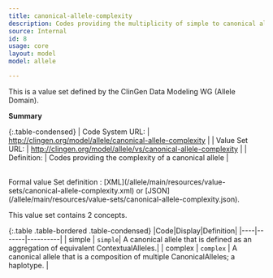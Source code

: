```yaml
---
title: canonical-allele-complexity
description: Codes providing the multiplicity of simple to canonical allele relationships.
source: Internal
id: 8
usage: core
layout: model
model: allele

---
```


This is a value set defined by the ClinGen Data Modeling WG (Allele Domain).

__Summary__

{:.table-condensed}
| Code System URL:  | http://clingen.org/model/allele/canonical-allele-complexity |
| Value Set URL:  | http://clingen.org/model/allele/vs/canonical-allele-complexity |
| Definition: | Codes providing the complexity of a canonical allele |

<br/>
Formal value Set definition : [XML](/allele/main/resources/value-sets/canonical-allele-complexity.xml) or [JSON](/allele/main/resources/value-sets/canonical-allele-complexity.json).

This value set contains 2 concepts.

{:.table .table-bordered .table-condensed}
|Code|Display|Definition|
|----|-------|----------|
| simple | `simple`| A canonical allele that is defined as an aggregation of equivalent ContextualAlleles.|
| complex | `complex` | A canonical allele that is a composition of multiple CanonicalAlleles; a haplotype. |

